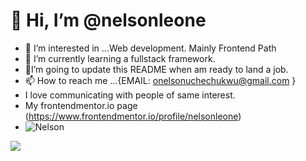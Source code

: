 # 👋 Hi, I’m @nelsonleone
- 👀 I’m interested in ...Web development. Mainly Frontend Path
- 🌱 I’m currently learning a fullstack framework.
- 💞️I’m going to update this README when am ready to land a job.
- 📫 How to reach me ...{EMAIL: onelsonuchechukwu@gmail.com }  
- I love communicating with people of same interest.
- My frontendmentor.io page (https://www.frontendmentor.io/profile/nelsonleone)
- ![Nelson](https://user-images.githubusercontent.com/95982650/211197145-09f759f9-7b42-493e-bb6d-174488820ede.gif)

<div>
  <img src="https://user-images.githubusercontent.com/95982650/217250559-0ec52c46-1a79-42ab-8d7f-4697e19cceab.png" />
</div>

<!---
nelsonleone/nelsonleone is a ✨ special ✨ repository because its `README.md` (this file) appears on your GitHub profile.
You can click the Preview link to take a look at your changes.


--->
